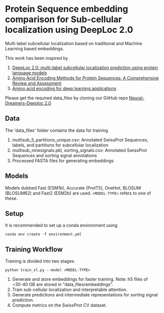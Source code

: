 # Protein Sequence embedding comparison for Sub-cellular localization using DeepLoc 2.0

Multi-label subcellular localization based on traditional and Machine Learning based embeddings.

This work has been inspired by
1. [DeepLoc 2.0: multi-label subcellular localization prediction using protein language
models](https://academic.oup.com/nar/article/50/W1/W228/6576357)
2. [Amino Acid Encoding Methods for Protein Sequences: A Comprehensive Review and 
Assessment](https://link.springer.com/article/10.1186/s12859-020-03546-x)
3. [Amino acid encoding for deep learning applications](https://ieeexplore.ieee.org/abstract/document/8692651)

Please get the required data_files by cloning our GitHub repo
[Neural-Dreamers-Deeploc 2.0](https://github.com/Neural-Dreamers/DeepLoc-2.0)

## Data
The 'data_files' folder contains the data for training
1. multisub_5_partitions_unique.csv: Annotated SwissProt Sequences, labels, and partitions for subcellular localization
2. multisub_ninesignals.pkl, sorting_signals.csv: Annotated SwissProt Sequences and sorting signal annotations
3. Processed FASTA files for generating embeddings

## Models
Models dubbed Fast (ESM1b), Accurate (ProtT5), OneHot, BLOSUM (BLOSUM62) and Fast2 (ESM2b) are used. `<MODEL-TYPE>` refers to one of these. 

## Setup

It is recommended to set up a conda environment using

`conda env create -f environment.yml`

## Training Workflow

Training is divided into two stages:

`python train_sl.py --model <MODEL-TYPE>`
1. Generate and store embeddings for faster training. Note: h5 files of ~30-40 GB are stored in "data_files/embeddings".
2. Train sub-cellular localization and interpretable attention.
3. Generate predictions and intermediate representations for sorting signal prediction.
4. Compute metrics on the SwissProt CV dataset.

